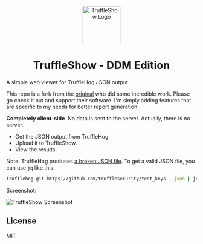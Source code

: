 <div align="center">
<img src="./src/public/android-chrome-192x192.png" alt="TruffleShow Logo" width="100" height="100">
<h1>TruffleShow - DDM Edition</h1>
</div>

A simple web viewer for TruffleHog JSON output.

This repo is a fork from the [original](https://github.com/alioguzhan/truffleshow) who did some incredible work. Please go check it out and support their software. I'm simply adding features that are specific to my needs for better report generation.

**Completely client-side**. No data is sent to the server. Actually, there is no server.

- Get the JSON output from TruffleHog
- Upload it to TruffleShow.
- View the results.

Note: TruffleHog produces [a broken JSON file](https://github.com/trufflesecurity/trufflehog/issues/2164). To get a valid JSON file, you can use `jq` like this:

```sh
trufflehog git https://github.com/trufflesecurity/test_keys --json | jq -s . > trufflehog.json
```

Screenshot:

![TruffleShow Screenshot](./ss.png)

## License

MIT
